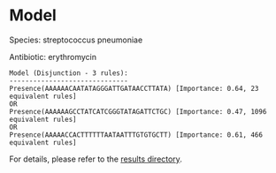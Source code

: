 
# Model

Species: streptococcus pneumoniae

Antibiotic: erythromycin

```
Model (Disjunction - 3 rules):
------------------------------
Presence(AAAAAACAATATAGGGATTGATAACCTTATA) [Importance: 0.64, 23 equivalent rules]
OR
Presence(AAAAAAGCCTATCATCGGGTATAGATTCTGC) [Importance: 0.47, 1096 equivalent rules]
OR
Presence(AAAAACCACTTTTTTAATAATTTGTGTGCTT) [Importance: 0.61, 466 equivalent rules]

```

For details, please refer to the [results directory](../../../../../results/scm_b/streptococcus+pneumoniae/erythromycin/repeat_5/).

